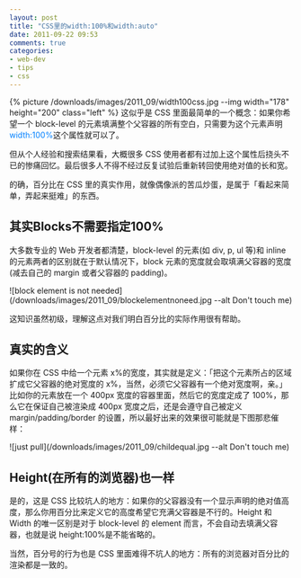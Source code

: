 ```yaml
---
layout: post
title: "CSS里的width:100%和width:auto"
date: 2011-09-22 09:53
comments: true
categories:
- web-dev
- tips
- css
---
```


{% picture /downloads/images/2011_09/width100css.jpg --img width="178" height="200" class="left" %}
这似乎是 CSS 里面最简单的一个概念：如果你希望一个 block-level 的元素填满整个父容器的所有空白，只需要为这个元素声明<font color="#0080ff">width:100%</font>这个属性就可以了。

但从个人经验和搜索结果看，大概很多 CSS 使用者都有过加上这个属性后挠头不已的惨痛回忆。最后很多人不得不经过反复试验后重新转回使用绝对值的长和宽。

的确，百分比在 CSS 里的真实作用，就像偶像派的苦瓜炒蛋，是属于「看起来简单，弄起来挺难」的东西。

其实Blocks不需要指定100%
-----------------------------------

大多数专业的 Web 开发者都清楚，block-level 的元素(如 div, p, ul 等)和 inline 的元素两者的区别就在于默认情况下，block 元素的宽度就会取填满父容器的宽度(减去自己的 margin 或者父容器的 padding)。

![block element is not needed](/downloads/images/2011_09/blockelementnoneed.jpg --alt Don't touch me)

这知识虽然初级，理解这点对我们明白百分比的实际作用很有帮助。

真实的含义
------------------

如果你在 CSS 中给一个元素 x%的宽度，其实就是定义：「把这个元素所占的区域扩成它父容器的绝对宽度的 x%，当然，必须它父容器有一个绝对宽度啊，亲。」比如你的元素放在一个 400px 宽度的容器里面，然后它的宽度定成了 100%，那么它在保证自己被渲染成 400px 宽度之后，还是会遵守自己被定义 margin/padding/border 的设置，所以最好出来的效果很可能就是下图那悲催样：

![just pull](/downloads/images/2011_09/childequal.jpg --alt Don't touch me)

Height(在所有的浏览器)也一样
-------------------------

是的，这是 CSS 比较坑人的地方：如果你的父容器没有一个显示声明的绝对值高度，那么你用百分比来定义它的高度希望它充满父容器是不行的。Height 和 Width 的唯一区别是对于 block-level 的 element 而言，不会自动去填满父容器，也就是说 height:100%是不能省略的。

当然，百分号的行为也是 CSS 里面难得不坑人的地方：所有的浏览器对百分比的渲染都是一致的。
